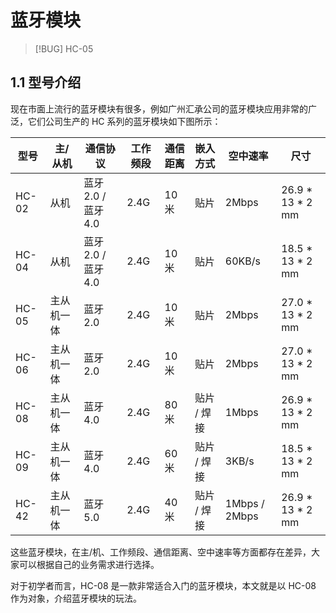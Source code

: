 # 蓝牙模块
> [!BUG] HC-05
## 1.1 型号介绍

现在市面上流行的蓝牙模块有很多，例如广州汇承公司的蓝牙模块应用非常的广泛，它们公司生产的 HC 系列的蓝牙模块如下图所示：

| 型号    | 主/从机  | 通信协议          | 工作频段 | 通信距离 | 嵌入方式    | 空中速率          | 尺寸                 |
| ----- | ----- | ------------- | ---- | ---- | ------- | ------------- | ------------------ |
| HC-02 | 从机    | 蓝牙2.0 / 蓝牙4.0 | 2.4G | 10米  | 贴片      | 2Mbps         | 26.9 \* 13 \* 2 mm |
| HC-04 | 从机    | 蓝牙2.0 / 蓝牙4.0 | 2.4G | 10米  | 贴片      | 60KB/s        | 18.5 \* 13 \* 2 mm |
| HC-05 | 主从机一体 | 蓝牙2.0         | 2.4G | 10米  | 贴片      | 2Mbps         | 27.0 \* 13 * 2 mm  |
| HC-06 | 主从机一体 | 蓝牙2.0         | 2.4G | 10米  | 贴片      | 2Mbps         | 27.0 \* 13 * 2 mm  |
| HC-08 | 主从机一体 | 蓝牙4.0         | 2.4G | 80米  | 贴片 / 焊接 | 1Mbps         | 26.9 \* 13 * 2 mm  |
| HC-09 | 主从机一体 | 蓝牙4.0         | 2.4G | 60米  | 贴片 / 焊接 | 3KB/s         | 18.5 \* 13 * 2 mm  |
| HC-42 | 主从机一体 | 蓝牙5.0         | 2.4G | 40米  | 贴片 / 焊接 | 1Mbps / 2Mbps | 26.9 \* 13 * 2 mm  |

这些蓝牙模块，在主/机、工作频段、通信距离、空中速率等方面都存在差异，大家可以根据自己的业务需求进行选择。

对于初学者而言，HC-08 是一款非常适合入门的蓝牙模块，本文就是以 HC-08 作为对象，介绍蓝牙模块的玩法。
